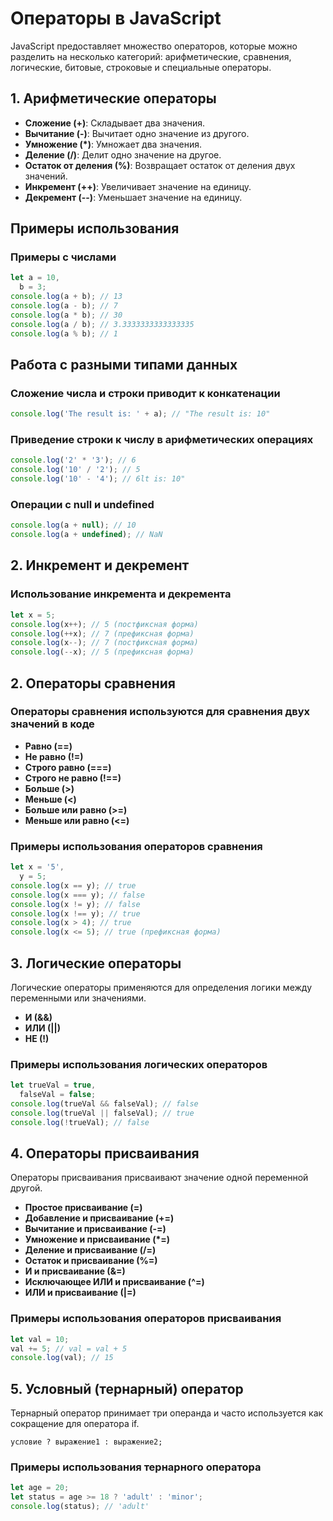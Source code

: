 # Операторы в JavaScript

JavaScript предоставляет множество операторов, которые можно разделить на несколько категорий: арифметические, сравнения, логические, битовые, строковые и специальные операторы.

## 1. Арифметические операторы

- **Сложение (+)**: Складывает два значения.
- **Вычитание (-)**: Вычитает одно значение из другого.
- **Умножение (\*)**: Умножает два значения.
- **Деление (/)**: Делит одно значение на другое.
- **Остаток от деления (%)**: Возвращает остаток от деления двух значений.
- **Инкремент (++)**: Увеличивает значение на единицу.
- **Декремент (--)**: Уменьшает значение на единицу.

## Примеры использования

### Примеры с числами

```javascript
let a = 10,
  b = 3;
console.log(a + b); // 13
console.log(a - b); // 7
console.log(a * b); // 30
console.log(a / b); // 3.3333333333333335
console.log(a % b); // 1
```

## Работа с разными типами данных

### Сложение числа и строки приводит к конкатенации

```javascript
console.log('The result is: ' + a); // "The result is: 10"
```

### Приведение строки к числу в арифметических операциях

```javascript
console.log('2' * '3'); // 6
console.log('10' / '2'); // 5
console.log('10' - '4'); // 6lt is: 10"
```

### Операции с null и undefined

```javascript
console.log(a + null); // 10
console.log(a + undefined); // NaN
```

## 2. Инкремент и декремент

### Использование инкремента и декремента

```javascript
let x = 5;
console.log(x++); // 5 (постфиксная форма)
console.log(++x); // 7 (префиксная форма)
console.log(x--); // 7 (постфиксная форма)
console.log(--x); // 5 (префиксная форма)
```

## 2. Операторы сравнения

### Операторы сравнения используются для сравнения двух значений в коде

- **Равно (==)**
- **Не равно (!=)**
- **Строго равно (===)**
- **Строго не равно (!==)**
- **Больше (>)**
- **Меньше (<)**
- **Больше или равно (>=)**
- **Меньше или равно (<=)**

### Примеры использования операторов сравнения

```javascript
let x = '5',
  y = 5;
console.log(x == y); // true
console.log(x === y); // false
console.log(x != y); // false
console.log(x !== y); // true
console.log(x > 4); // true
console.log(x <= 5); // true (префиксная форма)
```

## 3. Логические операторы

Логические операторы применяются для определения логики между переменными или значениями.

- **И (&&)**
- **ИЛИ (||)**
- **НЕ (!)**

### Примеры использования логических операторов

```javascript
let trueVal = true,
  falseVal = false;
console.log(trueVal && falseVal); // false
console.log(trueVal || falseVal); // true
console.log(!trueVal); // false
```

## 4. Операторы присваивания

Операторы присваивания присваивают значение одной переменной другой.

- **Простое присваивание (=)**
- **Добавление и присваивание (+=)**
- **Вычитание и присваивание (-=)**
- **Умножение и присваивание (\*=)**
- **Деление и присваивание (/=)**
- **Остаток и присваивание (%=)**
- **И и присваивание (&=)**
- **Исключающее ИЛИ и присваивание (^=)**
- **ИЛИ и присваивание (|=)**

### Примеры использования операторов присваивания

```javascript
let val = 10;
val += 5; // val = val + 5
console.log(val); // 15
```

## 5. Условный (тернарный) оператор

Тернарный оператор принимает три операнда и часто используется как сокращение для оператора if.

`условие ? выражение1 : выражение2;`

### Примеры использования тернарного оператора

```javascript
let age = 20;
let status = age >= 18 ? 'adult' : 'minor';
console.log(status); // 'adult'
```
